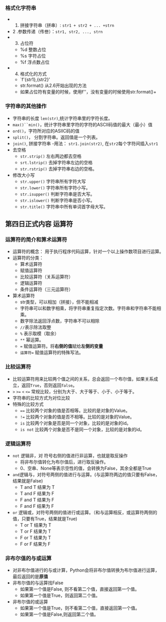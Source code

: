### 格式化字符串  
  - 1. 拼接字符串（拼串）: `str1 + str2 + ... +strn`
  - 2 .参数传递（传叁）：`str1, str2, ..., strn`
  - 3. 占位符
    - %d 整数占位
    - %s 字符占位
    - %f 浮点数占位
  - 4. 格式化的方式
    - `f'{str1},{str2}'
    - str.format() 从2.6开始出现的方法
    - 如果占位符有变量的时候，使用f''，没有变量的时候使用str.format()+
### 字符串的其他操作  
  - 字符串的长度 `len(str)`,统计字符串里的字符长度。
  - `max()``min()`，统计字符串里字符的字符的ASCII码值的最大（最小）值
  - `ord()`，字符所对应的ASIIC码的值
  - `split()`， 分割字符串。返回值是一个列表。
  - `join()`, 拼接字符串
    -用法： `str1.join(str2)`, 在`str2`每个字符间插入`str1`
  - 去空格
    - `str.strip()` 左右两边都去空格
    - `srt.lstrip()` 去掉字符串左边的空格
    - `str.rstrip()` 去掉字符串右边的空格。
  - 修改大小写
    - `str.upper()` 字符串所有字符大写
    - `str.lower()` 字符串所有字符小写。
    - `str.isupper()` 判断字符串是否大写。
    - `str.islower()` 判断字符串是否小写。
    - `str.title()` 字符串中所有单词首字母大写。

## 第四日正式内容 运算符
### 运算符的简介和算术运算符  
  - 运算符的概念： 用于执行程序代码运算，针对一个以上操作数项目进行运算。
  - 运算符的分类：
    - 算术运算符
    - 赋值运算符
    - 比较运算符（关系运算符）
    - 逻辑运算符
    - 条件运算符（三元运算符）
  - 算术运算符
    - str类型，可以相加（拼接），但不能相减
    - 字符串可以和数字相乘，将字符串重复指定次数。字符串和字符串不能相乘。
    - 数字除法返回浮点数，字符串不可以相除
    - `//`表示除法取整
    - `%` 表示取模（取余）
    - `**` 幂运算。
    - `=` 赋值运算符。将**右侧的值**赋给**左侧的变量**
    - `运算符=` 赋值运算符的特殊写法。
### 比较运算符  
  - 比较运算符用来比较两个值之间的关系，总会返回一个布尔值，如果关系成立，返回`True`，否则返回`false`。
  - `>` `>=` `<` `<=` 常规比较，分别为大于、大于等于、小于、小于等于。
  - 字符串的比较方式为对位比较  
  - 特殊的比较方式
    - `==` 比较两个对象的值是否相等。比较的是对象的Value。
    - `!=` 比较两个对象的值是否不相等。比较的是对象的Value。
    - `is` 比较两个对象是否是同一个对象，比较的是对象的id。
    - `is not` 比较两个对象是否不是同一个对象，比较的是对象的id。

### 逻辑运算符  
  - `not` 逻辑非，对 符号右侧的值进行非运算，也就是取反操作
    - 将非布尔值转化为布尔值后，进行取反操作。
    - 0、空串、None等表示空性的值，会转换为False，其余全都是True
  - `and`逻辑与，对符号两侧的值进行与运算。(与运算符两边的值只要有False，结果就是False)
    - T and T 结果为 T
    - T and F 结果为 F
    - F and T 结果为 F
    - F and F 结果为 F
  - `or` 逻辑或，对符号两侧的值进行或运算。（和与运算相反，或运算符两侧的值，只要有True，结果就是True)
    - T or T 结果为 T
    - T or F 结果为 T
    - F or T 结果为 T
    - F or F 结果为 F
    
### 非布尔值的与或运算  
  - 对非布尔值进行的与或计算，Python会将非布尔值转换为布尔值进行运算，最后返回的是**原值**
  - 非布尔值的与运算找False
    - 如果第一个值是False, 则不看第二个值，直接返回第一个值。 
    - 如果第一个值是True，则返回第二个值。
  - 非布尔值的或运算
    - 如果第一个值是True，则不看第二个值，直接返回第一个值。
    - 如果第一个值是False,则返回第二个值。
    
  
  
  

